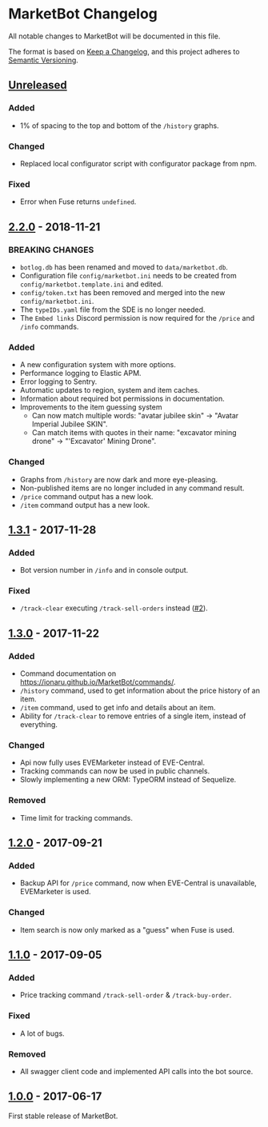 # MarketBot Changelog
All notable changes to MarketBot will be documented in this file.

The format is based on [Keep a Changelog](https://keepachangelog.com/en/1.0.0/),
and this project adheres to [Semantic Versioning](https://semver.org/spec/v2.0.0.html).

## [Unreleased]
### Added
- 1% of spacing to the top and bottom of the `/history` graphs.

### Changed
- Replaced local configurator script with configurator package from npm.

### Fixed
- Error when Fuse returns `undefined`.

## [2.2.0] - 2018-11-21
### BREAKING CHANGES
- `botlog.db` has been renamed and moved to `data/marketbot.db`.
- Configuration file `config/marketbot.ini` needs to be created from `config/marketbot.template.ini` and edited.
- `config/token.txt` has been removed and merged into the new `config/marketbot.ini`.
- The `typeIDs.yaml` file from the SDE is no longer needed.
- The `Embed links` Discord permission is now required for the `/price` and `/info` commands.

### Added
- A new configuration system with more options.
- Performance logging to Elastic APM.
- Error logging to Sentry.
- Automatic updates to region, system and item caches.
- Information about required bot permissions in documentation.
- Improvements to the item guessing system
    - Can now match multiple words: "avatar jubilee skin" -> "Avatar Imperial Jubilee SKIN".
    - Can match items with quotes in their name: "excavator mining drone" -> "'Excavator' Mining Drone".

### Changed
- Graphs from `/history` are now dark and more eye-pleasing.
- Non-published items are no longer included in any command result.
- `/price` command output has a new look.
- `/item` command output has a new look.

## [1.3.1] - 2017-11-28
### Added
- Bot version number in `/info` and in console output.

### Fixed
- `/track-clear` executing `/track-sell-orders` instead ([#2]).

## [1.3.0] - 2017-11-22
### Added
- Command documentation on <https://ionaru.github.io/MarketBot/commands/>.
- `/history` command, used to get information about the price history of an item.
- `/item` command, used to get info and details about an item.
- Ability for `/track-clear` to remove entries of a single item, instead of everything.

### Changed
- Api now fully uses EVEMarketer instead of EVE-Central.
- Tracking commands can now be used in public channels.
- Slowly implementing a new ORM: TypeORM instead of Sequelize.

### Removed
- Time limit for tracking commands.

## [1.2.0] - 2017-09-21
### Added
- Backup API for `/price` command, now when EVE-Central is unavailable, EVEMarketer is used.

### Changed
- Item search is now only marked as a "guess" when Fuse is used.

## [1.1.0] - 2017-09-05
### Added
- Price tracking command `/track-sell-order` & `/track-buy-order`.

### Fixed
- A lot of bugs.

### Removed
- All swagger client code and implemented API calls into the bot source.

## [1.0.0] - 2017-06-17
First stable release of MarketBot.

<!-- Linked issues -->
[#2]: https://github.com/Ionaru/MarketBot/issues/2

<!-- Linked versions -->
[Unreleased]: https://github.com/Ionaru/MarketBot/compare/2.2.0...HEAD
[2.2.0]: https://github.com/Ionaru/MarketBot/compare/1.3.1...2.2.0
[1.3.1]: https://github.com/Ionaru/MarketBot/compare/1.3.0...1.3.1
[1.3.0]: https://github.com/Ionaru/MarketBot/compare/1.2.0...1.3.0
[1.2.0]: https://github.com/Ionaru/MarketBot/compare/1.1.0...1.2.0
[1.1.0]: https://github.com/Ionaru/MarketBot/compare/1.0.0...1.1.0
[1.0.0]: https://github.com/Ionaru/MarketBot/compare/4f86fdcc...1.0.0
